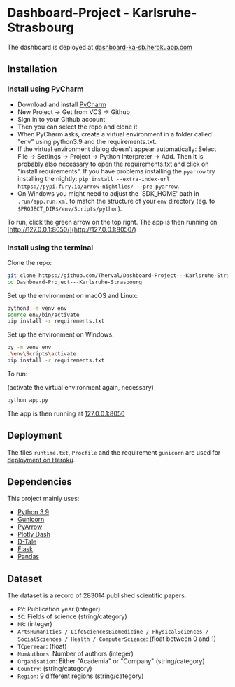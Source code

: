 # Dashboard-Project - Karlsruhe-Strasbourg

The dashboard is deployed at [dashboard-ka-sb.herokuapp.com](https://dashboard-ka-sb.herokuapp.com/)

## Installation

### Install using PyCharm

- Download and install [PyCharm](https://www.jetbrains.com/pycharm/)
- New Project -> Get from VCS -> Github
- Sign in to your Github account
- Then you can select the repo and clone it
- When PyCharm asks, create a virtual environment in a folder called "env" using python3.9 and the requirements.txt.
- If the virtual environment dialog doesn't appear automatically: Select File -> Settings -> Project -> Python Interpreter -> Add.
Then it is probably also necessary to open the requirements.txt and click on "install requirements".
  If you have problems installing the `pyarrow` try installing the nightly:
  `pip install --extra-index-url https://pypi.fury.io/arrow-nightlies/ --pre pyarrow`.
- On Windows you might need to adjust the 'SDK_HOME' path in `.run/app.run.xml` to match the structure of your `env`
directory (eg. to `$PROJECT_DIR$/env/Scripts/python`).

To run, click the green arrow on the top right.
The app is then running on
[http://127.0.0.1:8050/](http://127.0.0.1:8050/)

### Install using the terminal

Clone the repo:

```sh
git clone https://github.com/Therval/Dashboard-Project---Karlsruhe-Strasbourg.git
cd Dashboard-Project---Karlsruhe-Strasbourg
```

Set up the environment on macOS and Linux:

```sh
python3 -m venv env
source env/bin/activate
pip install -r requirements.txt
```

Set up the environment on Windows:

```sh
py -m venv env
.\env\Scripts\activate
pip install -r requirements.txt
```

To run:

(activate the virtual environment again, necessary)

```sh
python app.py
```

The app is then running at
[127.0.0.1:8050](http://127.0.0.1:8050/)

## Deployment

The files `runtime.txt`, `Procfile` and the requirement `gunicorn` are used for
[deployment on Heroku](https://dash.plotly.com/deployment).

## Dependencies

This project mainly uses:

- [Python 3.9](https://www.python.org/)
- [Gunicorn](https://gunicorn.org/)
- [PyArrow](https://arrow.apache.org/docs/python/)
- [Plotly Dash](https://plotly.com/dash/)
- [D-Tale](https://github.com/man-group/dtale)
- [Flask](https://flask.palletsprojects.com/)
- [Pandas](https://pandas.pydata.org/)

## Dataset

The dataset is a record of 283014 published scientific papers.

- `PY`: Publication year (integer)
- `SC`: Fields of science (string/category)
- `NR`: (integer)
- `ArtsHumanities /
  LifeSciencesBiomedicine /
  PhysicalSciences /
  SocialSciences /
  Health /
  ComputerScience`:
  (float between 0 and 1)
- `TCperYear`: (float)
- `NumAuthors`: Number of authors (integer)
- `Organisation`: Either "Academia" or "Company" (string/category)
- `Country`: (string/category)
- `Region`: 9 different regions (string/category)
